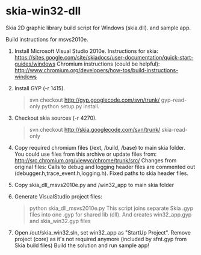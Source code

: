 skia-win32-dll
==============

Skia 2D graphic library build script for Windows (skia.dll).
and sample app.

Build instructions for msvs2010e.

1. Install Microsoft Visual Studio 2010e.
	Instructions for skia:
	https://sites.google.com/site/skiadocs/user-documentation/quick-start-guides/windows
	Chromium instructions (could be helpful):
	http://www.chromium.org/developers/how-tos/build-instructions-windows

2. Install GYP (-r 1415).
    >svn checkout http://gyp.googlecode.com/svn/trunk/ gyp-read-only
    >python setup.py install.

3. Checkout skia sources (-r 4270).
    >svn checkout http://skia.googlecode.com/svn/trunk/ skia-read-only
    
4. Copy required chromium files (/ext, /build, /base) to main skia folder.
You could use files from this archive or update files from:
http://src.chromium.org/viewvc/chrome/trunk/src/
Changes from original files: 
    Calls to debug and logging header files are commented out (debugger.h,trace_event.h,logging.h).
    Fixed paths to skia header files.

5. Copy skia_dll_msvs2010e.py and /win32_app to main skia folder

6. Generate VisualStudio project files:
    >python skia_dll_msvs2010e.py
This script joins separate Skia .gyp files into one .gyp for shared lib (dll).
And creates win32_app.gyp and skia_win32.gyp files

7. Open /out/skia_win32.sln, set win32_app as "StartUp Project".
Remove project (core) as it's not required anymore (included by sfnt.gyp from Skia build files)
Build the solution and run sample app!
